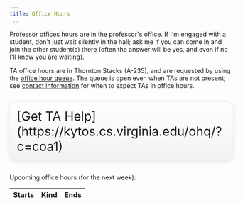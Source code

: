 ```yaml
---
title: Office Hours
...
```


Professor offices hours are in the professor's office.
If I'm engaged with a student, don't just wait silently in the hall; ask me if you can come in and join the other student(s) there (often the answer will be yes, and even if no I'll know you are waiting).

TA office hours are in Thornton Stacks (A-235), and are requested by using the [office hour queue](https://kytos.cs.virginia.edu/ohq/?c=coa1).
The queue is open even when TAs are not present; see [contact information](policies.html#contact) for when to expect TAs in office hours.

<div style="display:table; font-size:200%; margin: 1em auto; padding:1ex; box-shadow: 0 1px 10px rgba(0,0,0,.1); border: thin solid #eee; border-radius:1ex; background-image: linear-gradient(to bottom, #ffffff, #f2f2f2);">[Get TA Help](https://kytos.cs.virginia.edu/ohq/?c=coa1)</div>

Upcoming office hours (for the next week):

<table>
<thead><tr><th>Starts</th><th>Kind</th><th>Ends</th></tr></thead>
<tbody id="cal-oh">
</tbody>
</table>

<script src="moment.min.js" type="text/javascript"></script>
<script src="cal-oh.js" type="text/javascript"></script>
<script type="text/javascript">//<!--
now = new Date().toISOString()
week = new Date(); week.setDate(week.getDate() + 7); week = week.toISOString()
within = document.getElementById('cal-oh')
oh_feed.forEach(x => {
    if (x.end < now || x.start > week) return;
    console.log(x)
    s = new Date(x.start)
    e = new Date(x.end)
    tr = within.insertRow()
    tr.insertCell().innerText = moment(x.start).format('D MMM, h:mm a')
    let entry = tr.insertCell()
    entry.classList.add('oh')
    entry.classList.add(x['title'].split(' ')[0] == 'TA' ? 'ta' : 'faculty')
    if ('link' in x) {
        let a = document.createElement('a')
        a.href = x['link']
        a.innerText = x['title']
        entry.appendChild(a);
    } else {
        entry.innerText = x['title']
    }
    tr.insertCell().innerText = moment(x.end).calendar()
})
//--></script>
